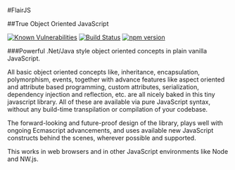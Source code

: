 #FlairJS

##True Object Oriented JavaScript

[![Known Vulnerabilities](https://snyk.io/test/github/vikasburman/flairjs/badge.svg?targetFile=package.json)](https://snyk.io/test/github/vikasburman/flairjs?targetFile=package.json) 
[![Build Status](https://travis-ci.com/vikasburman/flairjs.svg?branch=master)](https://travis-ci.com/vikasburman/flairjs) 
[![npm version](https://badge.fury.io/js/flairjs.svg)](https://badge.fury.io/js/flairjs)

###Powerful .Net/Java style object oriented concepts in plain vanilla JavaScript.

All basic object oriented concepts like, inheritance, encapsulation, polymorphism, events, together with advance features like aspect oriented and attribute based programming, custom attributes, serialization, 
dependency injection and reflection, etc. are all nicely baked in this tiny javascript library.
All of these are available via pure JavaScript syntax, without any build-time transpilation or compilation 
of your codebase.
                  
The forward-looking and future-proof design of the library, plays well with ongoing Ecmascript advancements, and uses available new JavaScript constructs behind the scenes, wherever possible and supported.

This works in web browsers and in other JavaScript environments like Node and NW.js.
